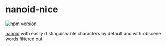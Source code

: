 # nanoid-nice

[![npm version](https://badge.fury.io/js/nanoid-nice.svg)](https://badge.fury.io/js/nanoid-nice)

[nanoid](https://github.com/ai/nanoid) with easily distinguishable characters by default and with obscene words filtered out.
